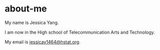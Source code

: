 # about-me
My name is Jessica Yang.

I am now in the High school of Telecommunication Arts and Technology.

My email is jessicay1464@hstat.org.